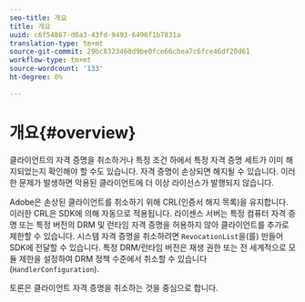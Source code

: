 ```yaml
---
seo-title: 개요
title: 개요
uuid: c6f54867-d0a3-43fd-9493-6496f1b7831a
translation-type: tm+mt
source-git-commit: 29bc8323460d9be0fce66cbea7c6fce46df20d61
workflow-type: tm+mt
source-wordcount: '133'
ht-degree: 0%

---
```



# 개요{#overview}

클라이언트의 자격 증명을 취소하거나 특정 조건 하에서 특정 자격 증명 세트가 이미 해지되었는지 확인해야 할 수도 있습니다. 자격 증명이 손상되면 해지될 수 있습니다. 이러한 문제가 발생하면 악용된 클라이언트에 더 이상 라이선스가 발행되지 않습니다.

Adobe은 손상된 클라이언트를 취소하기 위해 CRL(인증서 해지 목록)을 유지합니다. 이러한 CRL은 SDK에 의해 자동으로 적용됩니다. 라이센스 서버는 특정 컴퓨터 자격 증명 또는 특정 버전의 DRM 및 런타임 자격 증명을 허용하지 않아 클라이언트를 추가로 제한할 수 있습니다. 시스템 자격 증명을 취소하려면 `RevocationList`을(를) 만들어 SDK에 전달할 수 있습니다. 특정 DRM/런타임 버전은 재생 권한 또는 전 세계적으로 모듈 제한을 설정하여 DRM 정책 수준에서 취소할 수 있습니다(`HandlerConfiguration`).

토론은 클라이언트 자격 증명을 취소하는 것을 중심으로 합니다.
